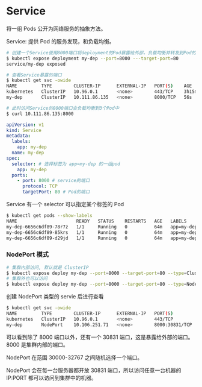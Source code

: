 # Service

将一组 Pods 公开为网络服务的抽象方法。

Service: 提供 Pod 的服务发现，和负载均衡。

```sh
# 创建一个Service使用8000端口将deployment的Pod暴露给外部，负载均衡并转发到Pod的80端口
$ kubectl expose deployment my-dep --port=8000 ---target-port=80
service/my-dep exposed

# 查看Service暴露的端口
$ kubectl get svc -owide
NAME         TYPE        CLUSTER-IP      EXTERNAL-IP   PORT(S)    AGE     SELECTOR
kubernetes   ClusterIP   10.96.0.1       <none>        443/TCP    3h15m   <none>
my-dep       ClusterIP   10.111.86.135   <none>        8000/TCP   56s     app=my-dep

# 此时访问Service的8000端口会负载均衡到3个Pod中
$ curl 10.111.86.135:8000
```

```yaml
apiVersion: v1
kind: Service
metadata:
  labels:
    app: my-dep
  name: my-dep
spec:
  selector: # 选择标签为 app=my-dep 的一组pod
    app: my-dep
  ports:
    - port: 8000 # service的端口
      protocol: TCP
      targetPort: 80 # Pod的端口
```

Service 有一个 selector 可以指定某个标签的 Pod

```sh
$ kubectl get pods --show-labels
NAME                      READY   STATUS    RESTARTS   AGE   LABELS
my-dep-6656c6df89-78r7z   1/1     Running   0          64m   app=my-dep,pod-template-hash=6656c6df89
my-dep-6656c6df89-85krs   1/1     Running   0          64m   app=my-dep,pod-template-hash=6656c6df89
my-dep-6656c6df89-d29jd   1/1     Running   0          64m   app=my-dep,pod-template-hash=6656c6df89
```

### NodePort 模式

```sh
# 集群内部访问, 默认就是 ClusterIP
$ kubectl expose deploy my-dep --port=8000 --target-port=80 --type=ClusterIP
# 集群外也可以访问
$ kubectl expose deploy my-dep --port=8000 --target-port=80 --type=NodePort
```

创建 NodePort 类型的 servie 后进行查看

```sh
$ kubectl get svc -owide
NAME         TYPE        CLUSTER-IP      EXTERNAL-IP   PORT(S)          AGE     SELECTOR
kubernetes   ClusterIP   10.96.0.1       <none>        443/TCP          4h24m   <none>
my-dep       NodePort    10.106.251.71   <none>        8000:30831/TCP   49s     app=my-dep
```

可以看到除了 8000 端口以外，还有一个 30831 端口，这是暴露给外部的端口。8000 是集群内部的端口。

NodePort 在范围 30000-32767 之间随机选择一个端口。

NodePort 会在每一台服务器都开放 30831 端口，所以访问任意一台机器的 IP:PORT 都可以访问到集群中的机器。

